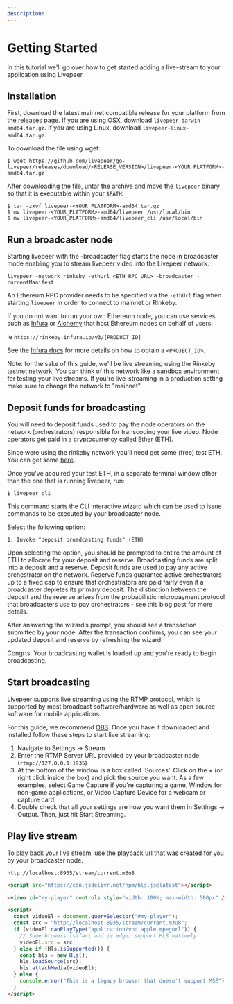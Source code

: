 ```yaml
---
description:
---
```


# Getting Started

In this tutorial we'll go over how to get started adding a live-stream to your
application using Livepeer.

## Installation

First, download the latest mainnet compatible release for your platform from the
[releases](https://github.com/livepeer/go-livepeer/releases) page. If you are
using OSX, download `livepeer-darwin-amd64.tar.gz`. If you are using Linux,
download `livepeer-linux-amd64.tar.gz`.

To download the file using wget:

```
$ wget https://github.com/livepeer/go-livepeer/releases/download/<RELEASE_VERSION>/livepeer-<YOUR PLATFORM>-amd64.tar.gz
```

After downloading the file, untar the archive and move the `livepeer` binary so
that it is executable within your `$PATH`:

```
$ tar -zxvf livepeer-<YOUR_PLATFORM>-amd64.tar.gz
$ mv livepeer-<YOUR_PLATFORM>-amd64/livepeer /usr/local/bin
$ mv livepeer-<YOUR_PLATFORM>-amd64/livepeer_cli /usr/local/bin
```

## Run a broadcaster node

Starting livepeer with the -broadcaster flag starts the node in broadcaster mode
enabling you to stream livepeer video into the Livepeer network.

`livepeer -network rinkeby -ethUrl <ETH_RPC_URL> -broadcaster -currentManifest`

An Ethereum RPC provider needs to be specified via the `-ethUrl` flag when
starting `livepeer` in order to connect to mainnet or Rinkeby.

If you do not want to run your own Ethereum node, you can use services such as
[Infura](https://infura.io/) or [Alchemy](https://alchemyapi.io/) that host
Ethereum nodes on behalf of users.

ie `https://rinkeby.infura.io/v3/[PRODUCT_ID]`

See the [Infura docs](https://infura.io/docs/gettingStarted/makeRequests.md) for
more details on how to obtain a `<PROJECT_ID>`.

Note: for the sake of this guide, we'll be live streaming using the Rinkeby
testnet network. You can think of this network like a sandbox environment for
testing your live streams. If you're live-streaming in a production setting make
sure to change the network to "mainnet".

## Deposit funds for broadcasting

You will need to deposit funds used to pay the node operators on the network
(orchestrators) responsible for transcoding your live video. Node operators get
paid in a cryptocurrency called Ether (ETH).

Since were using the rinkeby network you'll need get some (free) test ETH. You
can get some [here](https://faucet.rinkeby.io/).

Once you've acquired your test ETH, in a separate terminal window other than the
one that is running livepeer, run:

`$ livepeer_cli`

This command starts the CLI interactive wizard which can be used to issue
commands to be executed by your broadcaster node.

Select the following option:

`1. Invoke "deposit broadcasting funds" (ETH)`

Upon selecting the option, you should be prompted to entire the amount of ETH to
allocate for your deposit and reserve. Broadcasting funds are split into a
deposit and a reserve. Deposit funds are used to pay any active orchestrator on
the network. Reserve funds guarantee active orchestrators up to a fixed cap to
ensure that orchestrators are paid fairly even if a broadcaster depletes its
primary deposit. The distinction between the deposit and the reserve arises from
the probabilistic micropayment protocol that broadcasters use to pay
orchestrators - see this blog post for more details.

After answering the wizard’s prompt, you should see a transaction submitted by
your node. After the transaction confirms, you can see your updated deposit and
reserve by refreshing the wizard.

Congrts. Your broadcasting wallet is loaded up and you're ready to begin
broadcasting.

## Start broadcasting

Livepeer supports live streaming using the RTMP protocol, which is supported by
most broadcast software/hardware as well as open source software for mobile
applications.

For this guide, we recommend [OBS](https://obsproject.com/download). Once you
have it downloaded and installed follow these steps to start live streaming:

1. Navigate to Settings -> Stream
2. Enter the RTMP Server URL provided by your broadcaster node
   (`rtmp://127.0.0.1:1935`)
3. At the bottom of the window is a box called 'Sources'. Click on the + (or
   right click inside the box) and pick the source you want. As a few examples,
   select Game Capture if you're capturing a game, Window for non-game
   applications, or Video Capture Device for a webcam or capture card.
4. Double check that all your settings are how you want them in Settings ->
   Output. Then, just hit Start Streaming.

## Play live stream

To play back your live stream, use the playback url that was created for you by
your broadcaster node.

`http://localhost:8935/stream/current.m3u8`

```html
<script src="https://cdn.jsdelivr.net/npm/hls.js@latest"></script>

<video id="my-player" controls style="width: 100%; max-width: 500px" />

<script>
  const videoEl = document.querySelector("#my-player");
  const src = "http://localhost:8935/stream/current.m3u8";
  if (videoEl.canPlayType("application/vnd.apple.mpegurl")) {
    // Some browers (safari and ie edge) support HLS natively
    videoEl.src = src;
  } else if (Hls.isSupported()) {
    const hls = new Hls();
    hls.loadSource(src);
    hls.attachMedia(videoEl);
  } else {
    console.error("This is a legacy browser that doesn't support MSE");
  }
</script>
```
